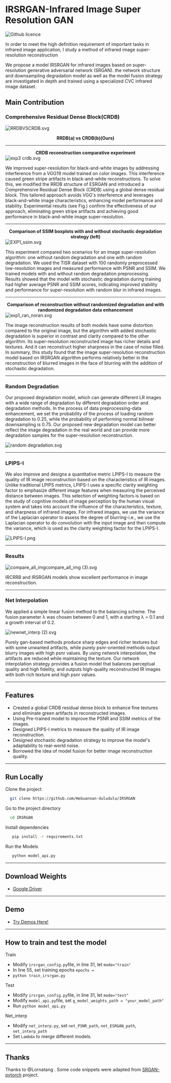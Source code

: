 
# IRSRGAN-Infrared Image Super Resolution GAN
![Github licence](http://img.shields.io/badge/license-MIT-blue.svg)

In order to meet the high definition requirement of important tasks in infrared image application,
I study a method of infrared image super-resolution reconstruction

We propose a model IRSRGAN for infrared images based on super-resolution generative adversarial network (SRGAN). the network structure and downsampling degradation model as well as the model fusion strategy are investigated in depth and trained using a specialized CVC infrared image dataset.

## Main Contribution

### Comprehensive Residual Dense Block(CRDB)




![RRDBVSCRDB.svg](readme_pic%2FRRDBVSCRDB.svg)

**<center>RRDB(a) vs CRDB(b)(Ours)</center>**

--------------

**<center>CRDB reconstruction comparative experiment</center>**
![exp3 crdb.svg](readme_pic%2Fexp3%20crdb.svg)

We improved super-resolution for black-and-white images by addressing interference from a VGG19 model trained on color images. This interference caused green stripe artifacts in black-and-white reconstructions. To solve this, we modified the RRDB structure of ESRGAN and introduced a Comprehensive Residual Dense Block (CRDB) using a global dense residual block. This tailored approach avoids VGG's interference and leverages black-and-white image characteristics, enhancing model performance and stability. Experimental results (see Fig.) confirm the effectiveness of our approach, eliminating green stripe artifacts and achieving good performance in black-and-white image super-resolution.

-------------

**<center>Comparison of SSIM boxplots with and without stochastic degradation strategy (left)</center>**
![EXP1_ssim.svg](readme_pic%2FEXP1_ssim.svg)

This experiment compared two scenarios for an image super-resolution algorithm: one without random degradation and one with random degradation. We used the TISR dataset with 100 randomly preprocessed low-resolution images and measured performance with PSNR and SSIM. We trained models with and without random degradation preprocessing. Results showed that the model with stochastic degradation during training had higher average PSNR and SSIM scores, indicating improved stability and performance for super-resolution with random blur in infrared images.

----------------
**<center>Comparison of reconstruction without randomized degradation and with randomized degradation data enhancement</center>**
![exp1_ran_noran.svg](readme_pic%2Fexp1_ran_noran.svg)

The image reconstruction results of both models have some distortion compared to the original image, but the algorithm with added stochastic degradation is superior in contrast and clarity compared to the other algorithm. Its super-resolution reconstructed image has richer details and textures. And it can reconstruct higher sharpness in the case of noise filled. In summary, this study found that the image super-resolution reconstruction model based on IRSRGAN algorithm performs relatively better in the reconstruction of blurred images in the face of blurring with the addition of stochastic degradation.

----------

### Random Degradation
Our proposed degradation model, which can generate different LR images with a wide range of degradation by different degradation order and degradation methods. In the process of data preprocessing-data enhancement, we set the probability of the process of loading random degradation to 0.25, while the probability of performing normal bilinear downsampling is 0.75. Our proposed new degradation model can better reflect the image degradation in the real world and can provide more degradation samples for the super-resolution reconstruction.

![random degradation.svg](readme_pic%2FCopy%20of%20random%20degradation.svg)

---------------
### LPIPS-I

We also improve and designs a quantitative metric LPIPS-I to measure the quality of IR image reconstruction based on the characteristics of IR images.
Unlike traditional LPIPS metrics, LPIPS-I uses a specific clarity weighting factor to emphasize different image features when measuring the perceived distance between images. This selection of weighting factors is based on the study of cognitive models of image perception by the human visual system and takes into account the influence of the characteristics, texture, and sharpness of infrared images. For infrared images, we use the variance of the Laplacian operator to assess the degree of blurring-i.e., we use the Laplacian operator to do convolution with the input image and then compute the variance, which is used as the clarity weighting factor for the LPIPS-I.


![LPIPS-I.png](readme_pic%2FLPIPS-I.png)

---------------
### Results

![compare_all_imgcompare_all_img (3).svg](readme_pic%2Fcompare_all_imgcompare_all_img%20%283%29.svg)

IRCRRB and IRSRGAN models show excellent performance in image reconstruction.

----------------
### Net Interpolation

We applied a simple linear fusion method to the balancing scheme. The fusion parameter λ was chosen between 0 and 1, with a starting λ = 0.1 and a growth interval of 0.2.

![newnet_interp (2).svg](readme_pic%2Fnewnet_interp%20%282%29.svg)

Purely gan-based methods produce sharp edges and richer textures but with some unwanted artifacts, while purely psnr-oriented methods output blurry images with high psnr values. By using network interpolation, the artifacts are reduced while maintaining the texture. Our network interpolation strategy provides a fusion model that balances perceptual quality and high fidelity, and outputs high-quality reconstructed IR images with both rich texture and high psnr values.



---------------------




    
## Features

- Created a global CRDB residual dense block to enhance fine textures and eliminate green artifacts in reconstructed images.
- Using Pre-trained model to improve the PSNR and SSIM metrics of the images.
- Designed LPIPS-I metrics to measure the quality of IR image reconstruction.
- Designed stochastic degradation strategy to improve the model's adaptability to real-world noise.
- Borrowed the idea of model fusion for better image reconstruction quality.

--------------------------

## Run Locally

Clone the project

```bash
  git clone https://github.com/HeGuannan-duludulu/IRSRGAN
```

Go to the project directory

```bash
  cd IRSRGAN
```

Install dependencies

```bash
   pip install -r requirements.txt
```

Run the Models
```bash
   python model_api.py
```

--------------

## Download Weights


- [Google Driver](https://drive.google.com/file/d/1L6Ev-hHYvJXEaVwjfrILwIehgpa7DVVe/view?usp=drive_link)

-----------------------------

## Demo


- [Try Demos Here!](https://huggingface.co/spaces/egg66/IRSRGAN)


---------------------

## How to train and test the model

Train 
- Modify `irsrgan_config.py`file, in line 31, let `mode="train"`
- In line 55, set training epochs `epochs = `
- `python train_irsrgan.py`

Test
- Modify `irsrgan_config.py`file, in line 31, let `mode="test"`
- Modify `model_api.py`file, set `g_model_weights_path = "your_model_path"`
- Run `python model_api.py`

Net_interp
- Modify `net_interp.py`, set `net_PSNR_path`, `net_ESRGAN_path`, `net_interp_path`
- Set `Lambda` to merge different models.

-------------------------


## Thanks

Thanks to @Lornatang . Some code snippets were adapted from [SRGAN-pytorch](https://github.com/Lornatang/SRGAN-PyTorch) project.







